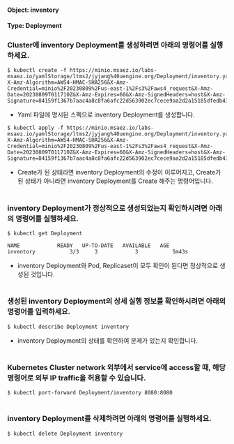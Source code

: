 
#### Object: inventory
#### Type: Deployment

### Cluster에 inventory Deployment를 생성하려면 아래의 명령어를 실행하세요.

```
$ kubectl create -f https://minio.msaez.io/labs-msaez.io/yamlStorage/ltms2/jyjang%40uengine.org/Deployment/inventory.yaml?X-Amz-Algorithm=AWS4-HMAC-SHA256&X-Amz-Credential=minio%2F20230809%2Fus-east-1%2Fs3%2Faws4_request&X-Amz-Date=20230809T011710Z&X-Amz-Expires=60&X-Amz-SignedHeaders=host&X-Amz-Signature=84159f1367b7aac4a8c8fa6afc22d563902ec7cece9aa2d2a15185dfedb4319f
```
- Yaml 파일에 명시된 스펙으로 inventory Deployment를 생성합니다.

```
$ kubectl apply -f https://minio.msaez.io/labs-msaez.io/yamlStorage/ltms2/jyjang%40uengine.org/Deployment/inventory.yaml?X-Amz-Algorithm=AWS4-HMAC-SHA256&X-Amz-Credential=minio%2F20230809%2Fus-east-1%2Fs3%2Faws4_request&X-Amz-Date=20230809T011710Z&X-Amz-Expires=60&X-Amz-SignedHeaders=host&X-Amz-Signature=84159f1367b7aac4a8c8fa6afc22d563902ec7cece9aa2d2a15185dfedb4319f
```
- Create가 된 상태라면 inventory Deployment의 수정이 이루어지고, Create가 된 상태가 아니라면 inventory Deployment를 Create 해주는 명령어입니다.  
#

### inventory Deployment가 정상적으로 생성되었는지 확인하시려면 아래의 명령어를 실행하세요.

```
$ kubectl get Deployment

NAME            READY   UP-TO-DATE   AVAILABLE   AGE
inventory           3/3     3            3           5m43s

```
- inventory Deployment와 Pod, Replicaset이 모두 확인이 된다면 정상적으로 생성된 것입니다.
#

### 생성된 inventory Deployment의 상세 실행 정보를 확인하시려면 아래의 명령어를 입력하세요.

```
$ kubectl describe Deployment inventory
```
- inventory Deployment의 상태를 확인하여 문제가 있는지 확인합니다. 
#

### Kubernetes Cluster network 외부에서 service에 access할 때, 해당 명령어로 외부 IP traffic을 허용할 수 있습니다.

```
$ kubectl port-forward Deployment/inventory 8080:8080
```
#

### inventory Deployment를 삭제하려면 아래의 명령어를 실행하세요.

```
$ kubectl delete Deployment inventory
```
#

